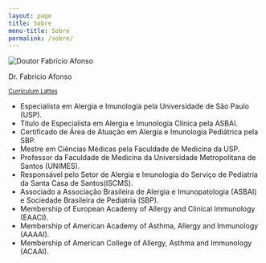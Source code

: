 ```yaml
---
layout: page
title: Sobre
menu-title: Sobre
permalink: /sobre/
---
```


<div class="page-content">
    <div class="wrapper card" data-grid="center spacing">
        <div data-cell="">
            <img src="{{ site.baseurl }}/img/perfil-fabricio-afonso.jpg" alt="Doutor Fabrício Afonso">
        </div>
        <div data-cell="">
            <p>Dr. Fabrício Afonso</p>
            <p><small><a href="http://lattes.cnpq.br/4378025558634350" target="_blank">Curriculum Lattes</a></small></p>
        </div>
    </div>
</div>

- Especialista em Alergia e Imunologia pela Universidade de São Paulo (USP).
- Título de Especialista em Alergia e Imunologia Clínica pela ASBAI.
- Certificado de Área de Atuação em Alergia e Imunologia Pediátrica pela SBP.
- Mestre em Ciências Médicas pela Faculdade de Medicina da USP.
- Professor da Faculdade de Medicina da Universidade Metropolitana de Santos (UNIMES).
- Responsável pelo Setor de Alergia e Imunologia do Serviço de Pediatria da Santa Casa de Santos(ISCMS).
- Associado a Associação Brasileira de Alergia e Imunopatologia (ASBAI) e Sociedade Brasileira de Pediatria (SBP).
- Membership of European Academy of Allergy and Clinical Immunology (EAACI).
- Membership of American Academy of Asthma, Allergy and Immunology (AAAAI).
- Membership of American College of Allergy, Asthma and Immunology (ACAAI).

